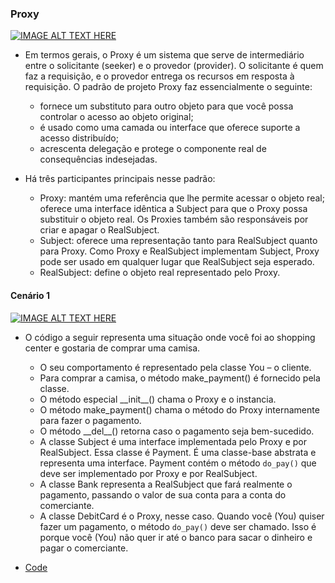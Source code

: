 ### Proxy
[![IMAGE ALT TEXT HERE](http://img.youtube.com/vi/FM7H1JD8aUo/1.jpg)](http://www.youtube.com/watch?v=FM7H1JD8aUo)
- Em termos gerais, o Proxy é um sistema que serve de intermediário entre o solicitante (seeker) e o provedor (provider). O solicitante é quem faz a requisição, e o provedor entrega os recursos em resposta à requisição. O padrão de projeto Proxy faz essencialmente o seguinte:
  - fornece um substituto para outro objeto para que você possa controlar o acesso ao objeto original;
  - é usado como uma camada ou interface que oferece suporte a acesso distribuído;
  - acrescenta delegação e protege o componente real de consequências indesejadas.

- Há três participantes principais nesse padrão: 
  - Proxy: mantém uma referência que lhe permite acessar o objeto real; oferece uma interface idêntica a Subject para que o Proxy possa substituir o objeto real. Os Proxies também são responsáveis por criar e apagar o RealSubject.
  - Subject: oferece uma representação tanto para RealSubject quanto para Proxy. Como Proxy e RealSubject implementam Subject, Proxy pode ser usado em qualquer lugar que RealSubject seja esperado.
  - RealSubject: define o objeto real representado pelo Proxy.

#### Cenário 1
[![IMAGE ALT TEXT HERE](http://img.youtube.com/vi/ViLdDK9fXtw/1.jpg)](http://www.youtube.com/watch?v=ViLdDK9fXtw)
- O código a seguir representa uma situação onde você foi ao shopping center e gostaria de comprar uma camisa.
  - O seu comportamento é representado pela classe You – o cliente.
  - Para comprar a camisa, o método make_payment() é fornecido pela classe.
  - O método especial \_\_init\_\_() chama o Proxy e o instancia.
  - O método make_payment() chama o método do Proxy internamente para fazer o pagamento.
  - O método \_\_del\_\_() retorna caso o pagamento seja bem-sucedido.
  - A classe Subject é uma interface implementada pelo Proxy e por RealSubject. Essa classe é Payment. É uma classe-base abstrata e representa uma interface. Payment contém o método `do_pay()` que deve ser implementado por Proxy e por RealSubject.
  - A classe Bank representa a RealSubject que fará realmente o pagamento, passando o valor de sua conta para a conta do comerciante.
  - A classe DebitCard é o Proxy, nesse caso. Quando você (You) quiser fazer um pagamento, o método `do_pay()` deve ser chamado. Isso é porque você (You) não quer ir até o banco para sacar o dinheiro e pagar o comerciante.

- [Code](code.py)
